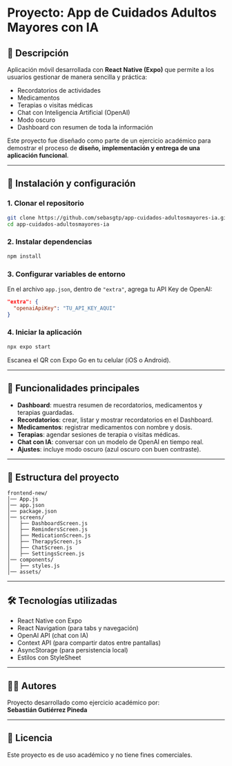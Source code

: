 # Proyecto: App de Cuidados Adultos Mayores con IA

## 📌 Descripción
Aplicación móvil desarrollada con **React Native (Expo)** que permite a los usuarios gestionar de manera sencilla y práctica:

- Recordatorios de actividades
- Medicamentos
- Terapias o visitas médicas
- Chat con Inteligencia Artificial (OpenAI)
- Modo oscuro
- Dashboard con resumen de toda la información

Este proyecto fue diseñado como parte de un ejercicio académico para demostrar el proceso de **diseño, implementación y entrega de una aplicación funcional**.

---

## 🚀 Instalación y configuración

### 1. Clonar el repositorio
```bash
git clone https://github.com/sebasgtp/app-cuidados-adultosmayores-ia.git
cd app-cuidados-adultosmayores-ia
```

### 2. Instalar dependencias
```bash
npm install
```

### 3. Configurar variables de entorno
En el archivo `app.json`, dentro de `"extra"`, agrega tu API Key de OpenAI:
```json
"extra": {
  "openaiApiKey": "TU_API_KEY_AQUI"
}
```

### 4. Iniciar la aplicación
```bash
npx expo start
```

Escanea el QR con Expo Go en tu celular (iOS o Android).

---

## 📱 Funcionalidades principales

- **Dashboard**: muestra resumen de recordatorios, medicamentos y terapias guardadas.
- **Recordatorios**: crear, listar y mostrar recordatorios en el Dashboard.
- **Medicamentos**: registrar medicamentos con nombre y dosis.
- **Terapias**: agendar sesiones de terapia o visitas médicas.
- **Chat con IA**: conversar con un modelo de OpenAI en tiempo real.
- **Ajustes**: incluye modo oscuro (azul oscuro con buen contraste).

---

## 📂 Estructura del proyecto

```
frontend-new/
│── App.js
│── app.json
│── package.json
│── screens/
│   ├── DashboardScreen.js
│   ├── RemindersScreen.js
│   ├── MedicationScreen.js
│   ├── TherapyScreen.js
│   ├── ChatScreen.js
│   ├── SettingsScreen.js
│── components/
│   ├── styles.js
│── assets/
```

---

## 🛠️ Tecnologías utilizadas
- React Native con Expo
- React Navigation (para tabs y navegación)
- OpenAI API (chat con IA)
- Context API (para compartir datos entre pantallas)
- AsyncStorage (para persistencia local)
- Estilos con StyleSheet

---

## 👨‍💻 Autores
Proyecto desarrollado como ejercicio académico por:  
**Sebastián Gutiérrez Pineda**

---

## 📖 Licencia
Este proyecto es de uso académico y no tiene fines comerciales.
